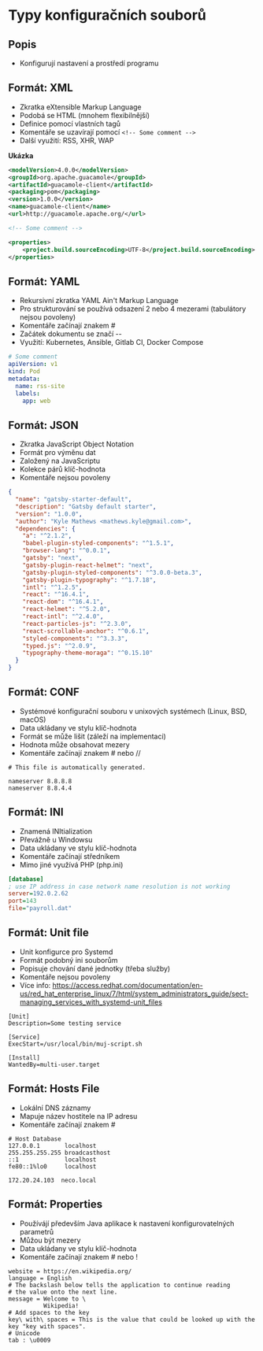 # Typy konfiguračních souborů

## Popis

- Konfigurují nastavení a prostředí programu

## Formát: XML

- Zkratka eXtensible Markup Language
- Podobá se HTML (mnohem flexibilnější)
- Definice pomocí vlastních tagů
- Komentáře se uzavírají pomocí `<!-- Some comment -->`
- Další využití: RSS, XHR, WAP

**Ukázka**

```xml
<modelVersion>4.0.0</modelVersion>
<groupId>org.apache.guacamole</groupId>
<artifactId>guacamole-client</artifactId>
<packaging>pom</packaging>
<version>1.0.0</version>
<name>guacamole-client</name>
<url>http://guacamole.apache.org/</url>

<!-- Some comment -->

<properties>
    <project.build.sourceEncoding>UTF-8</project.build.sourceEncoding>
</properties>
```

## Formát: YAML

- Rekursivní zkratka YAML Ain't Markup Language
- Pro strukturování se používá odsazení 2 nebo 4 mezerami (tabulátory nejsou povoleny)
- Komentáře začínají znakem #
- Začátek dokumentu se značí --
- Využití: Kubernetes, Ansible, Gitlab CI, Docker Compose

```yaml
# Some comment
apiVersion: v1
kind: Pod
metadata:
  name: rss-site
  labels:
    app: web
```

## Formát: JSON

- Zkratka JavaScript Object Notation
- Formát pro výměnu dat
- Založený na JavaScriptu
- Kolekce párů klíč-hodnota
- Komentáře nejsou povoleny

```json
{
  "name": "gatsby-starter-default",
  "description": "Gatsby default starter",
  "version": "1.0.0",
  "author": "Kyle Mathews <mathews.kyle@gmail.com>",
  "dependencies": {
    "a": "^2.1.2",
    "babel-plugin-styled-components": "^1.5.1",
    "browser-lang": "^0.0.1",
    "gatsby": "next",
    "gatsby-plugin-react-helmet": "next",
    "gatsby-plugin-styled-components": "^3.0.0-beta.3",
    "gatsby-plugin-typography": "^1.7.18",
    "intl": "^1.2.5",
    "react": "^16.4.1",
    "react-dom": "^16.4.1",
    "react-helmet": "^5.2.0",
    "react-intl": "^2.4.0",
    "react-particles-js": "^2.3.0",
    "react-scrollable-anchor": "^0.6.1",
    "styled-components": "^3.3.3",
    "typed.js": "^2.0.9",
    "typography-theme-moraga": "^0.15.10"
  }
}
```

## Formát: CONF

- Systémové konfigurační souboru v unixových systémech (Linux, BSD, macOS)
- Data ukládany ve stylu klíč-hodnota
- Formát se může lišit (záleží na implementaci)
- Hodnota může obsahovat mezery
- Komentáře začínají znakem # nebo //

```
# This file is automatically generated.

nameserver 8.8.8.8
nameserver 8.8.4.4
```

## Formát: INI

- Znamená INItialization
- Převážně u Windowsu
- Data ukládany ve stylu klíč-hodnota
- Komentáře začínají středníkem
- Mimo jiné využívá PHP (php.ini)

```ini
[database]
; use IP address in case network name resolution is not working
server=192.0.2.62
port=143
file="payroll.dat"
```

## Formát: Unit file

- Unit konfigurce pro Systemd
- Formát podobný ini souborům
- Popisuje chování dané jednotky (třeba služby)
- Komentáře nejsou povoleny
- Více info: https://access.redhat.com/documentation/en-us/red_hat_enterprise_linux/7/html/system_administrators_guide/sect-managing_services_with_systemd-unit_files

```
[Unit]
Description=Some testing service

[Service]
ExecStart=/usr/local/bin/muj-script.sh

[Install]
WantedBy=multi-user.target
```

## Formát: Hosts File

- Lokální DNS záznamy
- Mapuje název hostitele na IP adresu
- Komentáře začínají znakem #

```
# Host Database
127.0.0.1       localhost
255.255.255.255 broadcasthost
::1             localhost
fe80::1%lo0     localhost

172.20.24.103  neco.local

```

## Formát: Properties

- Používájí především Java aplikace k nastavení konfigurovatelných parametrů
- Můžou být mezery
- Data ukládany ve stylu klíč-hodnota
- Komentáře začínají znakem # nebo !

```properties
website = https://en.wikipedia.org/
language = English
# The backslash below tells the application to continue reading
# the value onto the next line.
message = Welcome to \
          Wikipedia!
# Add spaces to the key
key\ with\ spaces = This is the value that could be looked up with the key "key with spaces".
# Unicode
tab : \u0009
```
